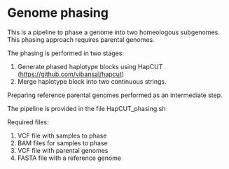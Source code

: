 # Genome phasing
This is a pipeline to phase a genome into two homeologous subgenomes. This phasing approach requires parental genomes.

The phasing is performed in two stages:

1. Generate phased haplotype blocks using HapCUT (https://github.com/vibansal/hapcut)  
2. Merge haplotype block into two continuous strings.

Preparing reference parental genomes performed as an intermediate step. 

The pipeline is provided in the file HapCUT_phasing.sh

Required files:  

1) VCF file with samples to phase  
2) BAM files for samples to phase  
3) VCF file with parental genomes  
4) FASTA file with a reference genome  
